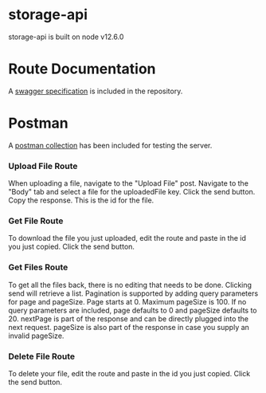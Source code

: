 # storage-api

storage-api is built on node v12.6.0


# Route Documentation
A [swagger specification] is included in the repository.


# Postman
A [postman collection] has been included for testing the server.
### Upload File Route
When uploading a file, navigate to the "Upload File" post.  Navigate to the "Body" tab and select a file for the uploadedFile key.  Click the send button. Copy the response.  This is the id for the file.

### Get File Route
To download the file you just uploaded, edit the route and paste in the id you just copied.  Click the send button.

### Get Files Route
To get all the files back, there is no editing that needs to be done.  Clicking send will retrieve a list.  Pagination is supported by adding query parameters for page and pageSize.  Page starts at 0.  Maximum pageSize is 100.  If no query parameters are included, page defaults to 0 and pageSize defaults to 20.  nextPage is part of the response and can be directly plugged into the next request.  pageSize is also part of the response in case you supply an invalid pageSize.

### Delete File Route
To delete your file, edit the route and paste in the id you just copied. Click the send button.



[postman collection]: <https://github.com/oconnecp/storage-api/raw/master/storage-api.postman_collection.json>
[swagger specification]: <https://github.com/oconnecp/storage-api/raw/master/storage-api-swagger.yaml>
